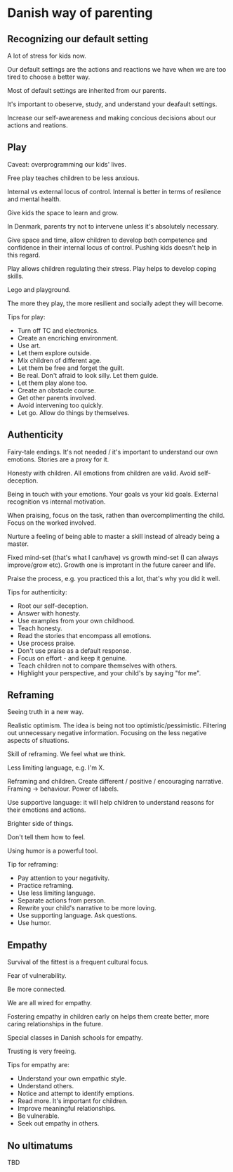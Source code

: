 # Danish way of parenting

## Recognizing our default setting

A lot of stress for kids now.

Our default settings are the actions and reactions we have when we are too tired to choose a better way.

Most of default settings are inherited from our parents.

It's important to obeserve, study, and understand your deafault settings.

Increase our self-aweareness and making concious decisions about our actions and reations.

## Play

Caveat: overprogramming our kids' lives.

Free play teaches children to be less anxious.

Internal vs external locus of control. Internal is better in terms of resilence and mental health.

Give kids the space to learn and grow.

In Denmark, parents try not to intervene unless it's absolutely necessary.

Give space and time, allow children to develop both competence and confidence in their internal locus of control. Pushing kids doesn't help in this regard.

Play allows children regulating their stress. Play helps to develop coping skills.

Lego and playground.

The more they play, the more resilient and socially adept they will become.

Tips for play:

*  Turn off TC and electronics.
*  Create an encriching environment.
*  Use art.
*  Let them explore outside.
*  Mix children of different age.
*  Let them be free and forget the guilt.
*  Be real. Don't afraid to look silly. Let them guide.
*  Let them play alone too.
*  Create an obstacle course.
*  Get other parents involved.
*  Avoid intervening too quickly.
*  Let go. Allow do things by themselves.

## Authenticity

Fairy-tale endings. It's not needed / it's important to understand our own emotions. Stories are a proxy for it.

Honesty with children. All emotions from children are valid. Avoid self-deception.

Being in touch with your emotions. Your goals vs your kid goals. External recognition vs internal motivation.

When praising, focus on the task, rathen than overcomplimenting the child. Focus on the worked involved. 

Nurture a feeling of being able to master a skill instead of already being a master.

Fixed mind-set (that's what I can/have) vs growth mind-set (I can always improve/grow etc). Growth one is improtant in the future career and life.

Praise the process, e.g. you practiced this a lot, that's why you did it well.

Tips for authenticity:

*  Root our self-deception.
*  Answer with honesty.
*  Use examples from your own childhood.
*  Teach honesty.
*  Read the stories that encompass all emotions.
*  Use process praise.
*  Don't use praise as a default response.
*  Focus on effort - and keep it genuine.
*  Teach children not to compare themselves with others.
*  Highlight your perspective, and your child's by saying "for me".

## Reframing

Seeing truth in a new way.

Realistic optimism. The idea is being not too optimistic/pessimistic. Filtering out unnecessary negative information. Focusing on the less negative aspects of situations.

Skill of reframing. We feel what we think. 

Less limiting language, e.g. I'm X.

Reframing and children. Create different / positive / encouraging narrative. Framing -> behaviour. Power of labels.

Use supportive language: it will help children to understand reasons for their emotions and actions.

Brighter side of things. 

Don't tell them how to feel.

Using humor is a powerful tool.

Tip for reframing:

*  Pay attention to your negativity.
*  Practice reframing.
*  Use less limiting language.
*  Separate actions from person.
*  Rewrite your child's narrative to be more loving.
*  Use supporting language. Ask questions. 
*  Use humor.

## Empathy

Survival of the fittest is a frequent cultural focus.

Fear of vulnerability.

Be more connected.

We are all wired for empathy.

Fostering empathy in children early on helps them create better, more caring relationships in the future.

Special classes in Danish schools for empathy.

Trusting is very freeing.

Tips for empathy are:

*  Understand your own empathic style.
*  Understand others.
*  Notice and attempt to identify emptions.
*  Read more. It's important for children.
*  Improve meaningful relationships.
*  Be vulnerable.
*  Seek out empathy in others.

## No ultimatums

TBD
